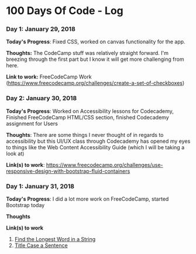 # 100 Days Of Code - Log

### Day 1: January 29, 2018 

**Today's Progress**: Fixed CSS, worked on canvas functionality for the app.

**Thoughts:** The CodeCamp stuff was relatively straight forward. I'm breezing through the first part but I know it will get more challenging from here.

**Link to work:** FreeCodeCamp Work (https://www.freecodecamp.org/challenges/create-a-set-of-checkboxes)


### Day 2: January 30, 2018 

**Today's Progress**: Worked on Accessibility lessons for Codecademy, Finished FreeCodeCamp HTML/CSS section, finished Codecademy assignment for Users

**Thoughts**: There are some things I never thought of in regards to accessibility but this UI/UX class through Codecademy has opened my eyes to things like the Web Content Accessibility Guide (which I will be taking a look at)

**Link(s) to work**: https://www.freecodecamp.org/challenges/use-responsive-design-with-bootstrap-fluid-containers


### Day 1: January 31, 2018

**Today's Progress**: I did a lot more work on FreeCodeCamp, started Bootstrap today

**Thoughts** 

**Link(s) to work**
1. [Find the Longest Word in a String](https://www.freecodecamp.com/challenges/find-the-longest-word-in-a-string)
2. [Title Case a Sentence](https://www.freecodecamp.com/challenges/title-case-a-sentence)
